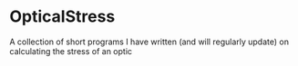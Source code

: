 # OpticalStress
A collection of short programs I have written (and will regularly update) on calculating the stress of an optic

